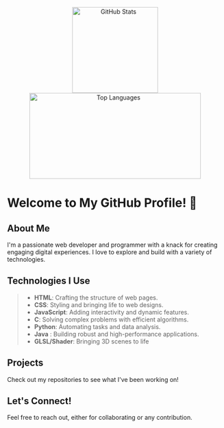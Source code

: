 <div align="center">
  <img src=github-readme-stats-ten-sigma-29.vercel.app&show_icons=true&theme=blue-green&count-private=true" alt="GitHub Stats" widht="400" height="200"/>
  <img src="https://github-readme-stats.vercel.app/api/top-langs/?username=Ivyson&layout=compact&theme=tokyonight&count-private=true&langs_count=10" alt="Top Languages" width="400" height="200" />
</div>





# Welcome to My GitHub Profile! 👋

## About Me
I'm a passionate web developer and programmer with a knack for creating engaging digital experiences. I love to explore and build with a variety of technologies.

## Technologies I Use
> - **HTML**: Crafting the structure of web pages.
> - **CSS**: Styling and bringing life to web designs.
> - **JavaScript**: Adding interactivity and dynamic features.
> - **C**: Solving complex problems with efficient algorithms.
> - **Python**: Automating tasks and data analysis.
> - **Java** : Building robust and high-performance applications.
> - **GLSL/Shader**: Bringing 3D scenes to life

## Projects
Check out my repositories to see what I've been working on!

## Let's Connect!
Feel free to reach out, either for collaborating or any contribution. 
